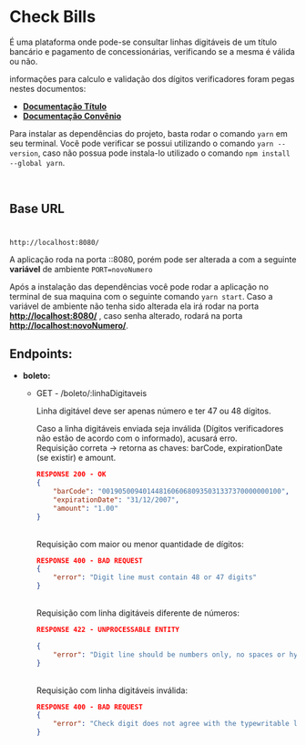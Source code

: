 # Check Bills

É uma plataforma onde pode-se consultar linhas digitáveis de um título bancário e pagamento de concessionárias, verificando se a mesma é válida ou não.

informações para calculo e validação dos dígitos verificadores foram pegas nestes documentos:

- **[Documentação Título](https://storage.googleapis.com/slite-api-files-production/files/b8def5e9-f732-4749-88ea-25270cb71c4d/Titulo.pdf)**
- **[Documentação Convênio](https://storage.googleapis.com/slite-api-files-production/files/222c4ec7-9056-4149-aa42-e66b135f523a/Convenio.pdf)**
  

Para instalar as dependências do projeto, basta rodar o comando `yarn`  em seu terminal. Você pode verificar se possui utilizando o comando `yarn --version`, caso não possua pode instala-lo  utilizado o comando `npm install --global yarn`.

<br>

## Base URL
#

```
http://localhost:8080/
```

A aplicação roda na porta ::8080, porém pode ser alterada a com a seguinte **variável** de ambiente `PORT=novoNumero` 

Após a instalação das dependências você pode rodar a aplicação no terminal de sua maquina com o seguinte comando `yarn start`. Caso a variável de ambiente não tenha sido alterada ela irá rodar na porta [**http://localhost:8080/**](http://localhost:8080/) , caso senha alterado, rodará na porta  [**http://localhost:novoNumero/**](http://localhost:8080/).

## Endpoints:

- **boleto:**
    - GET - /boleto/:linhaDigitaveis
        
        Linha digitável deve ser apenas número e ter 47 ou 48 dígitos. 
        
        Caso a linha digitáveis enviada seja inválida (Dígitos verificadores não estão de acordo com o informado), acusará erro.
        <br>
        Requisição correta → retorna as chaves: barCode, expirationDate (se existir) e amount.
        
        ```json
        RESPONSE 200 - OK
        {
        	"barCode": "00190500940144816060680935031337370000000100",
        	"expirationDate": "31/12/2007",
        	"amount": "1.00"
        }
        ```
        
				
        <br>
				Requisição com maior ou menor quantidade de dígitos:
        
        ```json
        RESPONSE 400 - BAD REQUEST
        {
        	"error": "Digit line must contain 48 or 47 digits"
        }
        ```
        <br>
        Requisição com linha digitáveis diferente de números:
        
        ```json
        RESPONSE 422 - UNPROCESSABLE ENTITY
        
        {
        	"error": "Digit line should be numbers only, no spaces or hyphens"
        }
        ```
        <br>
        Requisição com linha digitáveis inválida:
        
        ```json
        RESPONSE 400 - BAD REQUEST
        {
        	"error": "Check digit does not agree with the typewritable line"
        }
        ```